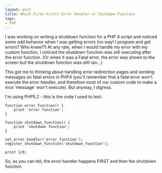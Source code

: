 ```yaml
---
layout: post
title: Which Fires First? Error Handler or Shutdown Function
tags:
- PHP
---
```

I was working on writing a shutdown function for a PHP 4 script and noticed some odd behavior when I was getting errors (no way! I program and get errors? Who knew!?)  At any rate, when I would handle my error with my custom function, I noticed the shutdown function was still executing after the error function.  (Or when it was a Fatal error, the error was shown to the screen but the shutdown function was still ran...)

This got me to thinking about handling error redirection pages and sending messages on fatal errors in PHP4 (you'll remember that a fatal error won't execute the error handler, and therefore most of our custom code to make a nice 'message' won't execute).  But anyway, I digress.

I'm using PHP5.2 - this is the code I used to test:

```php?start_inline=1
function error_function() {
    print 'error function';
}

function shutdown_function() {
    print 'shutdown function';
}

set_error_handler('error_function');
register_shutdown_function('shutdown_function');

print 1/0;
```

So, as you can tell, the error handler happens FIRST and then the shutdown function
